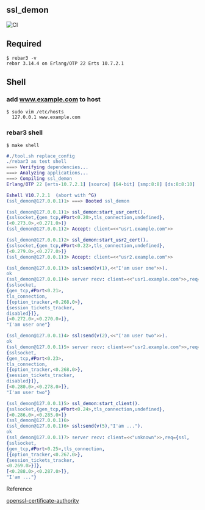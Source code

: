 ssl_demon
----

![CI](https://github.com/yangcancai/ssl_demon/actions/workflows/ci.yml/badge.svg)

Required
-----
	$ rebar3 -v
	rebar 3.14.4 on Erlang/OTP 22 Erts 10.7.2.1

Shell
-----
### add www.example.com to host
    $ sudo vim /etc/hosts
      127.0.0.1 www.example.com
### rebar3 shell
    $ make shell
```erlang
#./tool.sh replace_config
./rebar3 as test shell
===> Verifying dependencies...
===> Analyzing applications...
===> Compiling ssl_demon
Erlang/OTP 22 [erts-10.7.2.1] [source] [64-bit] [smp:8:8] [ds:8:8:10] [async-threads:1] [hipe]

Eshell V10.7.2.1  (abort with ^G)
(ssl_demon@127.0.0.1)1> ===> Booted ssl_demon

(ssl_demon@127.0.0.1)1> ssl_demon:start_usr_cert().
{sslsocket,{gen_tcp,#Port<0.20>,tls_connection,undefined},
[<0.273.0>,<0.271.0>]}
(ssl_demon@127.0.0.1)2> Accept: client=<<"usr1.example.com">>

(ssl_demon@127.0.0.1)2> ssl_demon:start_usr2_cert().
{sslsocket,{gen_tcp,#Port<0.22>,tls_connection,undefined},
[<0.279.0>,<0.277.0>]}
(ssl_demon@127.0.0.1)3> Accept: client=<<"usr2.example.com">>

(ssl_demon@127.0.0.1)3> ssl:send(v(1),<<"I'am user one">>).
ok
(ssl_demon@127.0.0.1)4> server recv: client=<<"usr1.example.com">>,req={ssl,
{sslsocket,
{gen_tcp,#Port<0.21>,
tls_connection,
[{option_tracker,<0.268.0>},
{session_tickets_tracker,
disabled}]},
[<0.272.0>,<0.270.0>]},
"I'am user one"}

(ssl_demon@127.0.0.1)4> ssl:send(v(2),<<"I'am user two">>).
ok
(ssl_demon@127.0.0.1)5> server recv: client=<<"usr2.example.com">>,req={ssl,
{sslsocket,
{gen_tcp,#Port<0.23>,
tls_connection,
[{option_tracker,<0.268.0>},
{session_tickets_tracker,
disabled}]},
[<0.280.0>,<0.278.0>]},
"I'am user two"}

(ssl_demon@127.0.0.1)5> ssl_demon:start_client().
{sslsocket,{gen_tcp,#Port<0.24>,tls_connection,undefined},
[<0.286.0>,<0.285.0>]}
(ssl_demon@127.0.0.1)6>
(ssl_demon@127.0.0.1)6> ssl:send(v(5),"I'am ...").
ok
(ssl_demon@127.0.0.1)7> server recv: client=<<"unknown">>,req={ssl,
{sslsocket,
{gen_tcp,#Port<0.25>,tls_connection,
[{option_tracker,<0.267.0>},
{session_tickets_tracker,
<0.269.0>}]},
[<0.288.0>,<0.287.0>]},
"I'am ..."}

```
Reference

[openssl-certificate-authority](https://jamielinux.com/docs/openssl-certificate-authority/index.html)